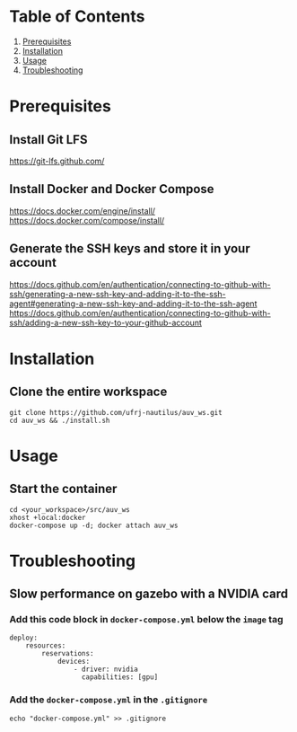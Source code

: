 # Table of Contents
1. [Prerequisites](#prerequisites)
2. [Installation](#installation)
3. [Usage](#usage)
4. [Troubleshooting](#troubleshooting)

# Prerequisites
## Install Git LFS
<https://git-lfs.github.com/>
## Install Docker and Docker Compose<br />
<https://docs.docker.com/engine/install/><br />
<https://docs.docker.com/compose/install/>
## Generate the SSH keys and store it in your account<br />
<https://docs.github.com/en/authentication/connecting-to-github-with-ssh/generating-a-new-ssh-key-and-adding-it-to-the-ssh-agent#generating-a-new-ssh-key-and-adding-it-to-the-ssh-agent><br />
<https://docs.github.com/en/authentication/connecting-to-github-with-ssh/adding-a-new-ssh-key-to-your-github-account>

# Installation
## Clone the entire workspace
    
    git clone https://github.com/ufrj-nautilus/auv_ws.git
    cd auv_ws && ./install.sh
# Usage
## Start the container
    
    cd <your_workspace>/src/auv_ws
    xhost +local:docker
    docker-compose up -d; docker attach auv_ws

# Troubleshooting
##  Slow performance on gazebo with a NVIDIA card
### Add this code block in ```docker-compose.yml``` below the `image` tag
```
deploy:
    resources:
        reservations:
            devices:
                - driver: nvidia
                  capabilities: [gpu]
```
### Add the ```docker-compose.yml``` in the ```.gitignore```
```
echo "docker-compose.yml" >> .gitignore
```
